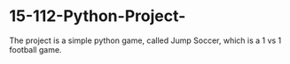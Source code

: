 # 15-112-Python-Project-
The project is a simple python game, called Jump Soccer, which is a 1 vs 1 football game.


